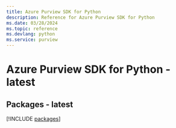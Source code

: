 ```yaml
---
title: Azure Purview SDK for Python
description: Reference for Azure Purview SDK for Python
ms.date: 03/28/2024
ms.topic: reference
ms.devlang: python
ms.service: purview
---
```

# Azure Purview SDK for Python - latest
## Packages - latest
[!INCLUDE [packages](purview-index.md)]